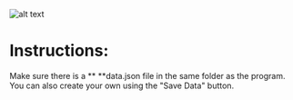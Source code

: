 ![alt text](https://github.com/lilycato/d20_roller/blob/main/pass%20tracker%20image%20new.jpg)

# Instructions:
Make sure there is a ** **data.json file in the same folder as the program. You can also create your own using the "Save Data" button.
